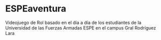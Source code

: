 # ESPEaventura
Videojuego de Rol basado en el día a día de los estudiantes de la Universidad de las Fuerzas Armadas ESPE en el campus Gral Rodríguez Lara
